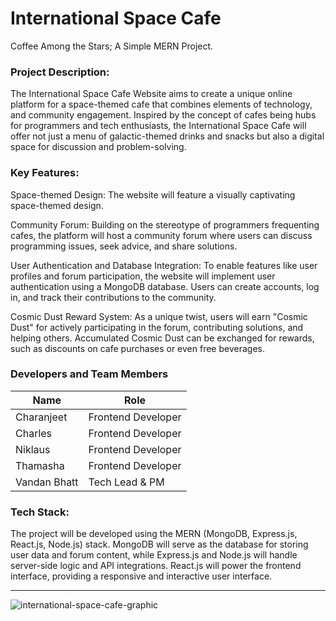 # International Space Cafe
Coffee Among the Stars; A Simple MERN Project.

### Project Description:
The International Space Cafe Website aims to create a unique online platform for a space-themed cafe that combines elements of technology, and community engagement. Inspired by the concept of cafes being hubs for programmers and tech enthusiasts, the International Space Cafe will offer not just a menu of galactic-themed drinks and snacks but also a digital space for discussion and problem-solving.

### Key Features:

Space-themed Design: The website will feature a visually captivating space-themed design.

Community Forum: Building on the stereotype of programmers frequenting cafes, the platform will host a community forum where users can discuss programming issues, seek advice, and share solutions. 

User Authentication and Database Integration: To enable features like user profiles and forum participation, the website will implement user authentication using a MongoDB database. Users can create accounts, log in, and track their contributions to the community.

Cosmic Dust Reward System: As a unique twist, users will earn "Cosmic Dust" for actively participating in the forum, contributing solutions, and helping others. Accumulated Cosmic Dust can be exchanged for rewards, such as discounts on cafe purchases or even free beverages.


### Developers and Team Members

| Name             | Role               |
| ---------------- | ------------------ |
| Charanjeet       | Frontend Developer |
| Charles          | Frontend Developer |
| Niklaus          | Frontend Developer |
| Thamasha         | Frontend Developer |
| Vandan Bhatt     | Tech Lead & PM     |

### Tech Stack:

The project will be developed using the MERN (MongoDB, Express.js, React.js, Node.js) stack. MongoDB will serve as the database for storing user data and forum content, while Express.js and Node.js will handle server-side logic and API integrations. React.js will power the frontend interface, providing a responsive and interactive user interface.

<hr/>

![international-space-cafe-graphic](https://i.ibb.co/rySDwk7/image.png)
